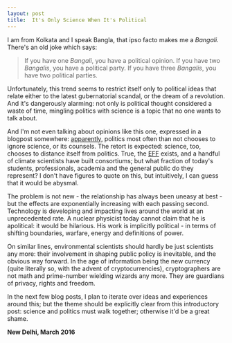 ```yaml
---
layout: post
title:  It's Only Science When It's Political
---
```


I am from Kolkata and I speak Bangla, that ipso facto makes me a *Bangali*.  There's an old joke which says:
> If you have one *Bangali*, you have a political opinion.
> If you have two *Bangalis*, you have a political party.
> If you have three *Bangalis*, you have two political parties.

Unfortunately, this trend seems to restrict itself only to political ideas that relate either to the latest gubernatorial scandal, or the dream of a revolution. And it's dangerously alarming: not only is political thought considered a waste of time, mingling politics with science is a topic that no one wants to talk about.

 And I'm not even talking about opinions like this one, expressed in a blogpost somewhere: [apparently](https://www.theguardian.com/science/2012/feb/29/scientific-advisers-ignored-lords-report), politics most often than not chooses to ignore science, or its counsels. The retort is expected: science, too, chooses to distance itself from politics. True, the [EFF](https://www.eff.org) exists, and a handful of climate scientists have built consortiums; but what fraction of today's students, professionals, academia and the general public do they represent? I don't have figures to quote on this, but intuitively, I can guess that it would be abysmal.
 
 The problem is not new - the relationship has always been uneasy at best - but the effects are exponentially increasing with each passing second. Technology is developing and impacting lives around the world at an unprecedented rate. A nuclear physicist today cannot claim that he is apolitical: it would be hilarious. His work is implicitly political - in terms of shifting boundaries, warfare, energy and definitions of power.
 
 On similar lines, environmental scientists should hardly be just scientists any more: their involvement in shaping public policy is inevitable, and the obvious way forward. In the age of information being the new currency (quite literally so, with the advent of cryptocurrencies), cryptographers are not math and prime-number wielding wizards any more. They are guardians of privacy, rights and freedom. 
 
 In the next few blog posts, I plan to iterate over ideas and experiences around this; but the theme should be explicitly clear from this introductory post: science and politics must walk together; otherwise it'd be a great shame.
 
**New Delhi, March 2016**